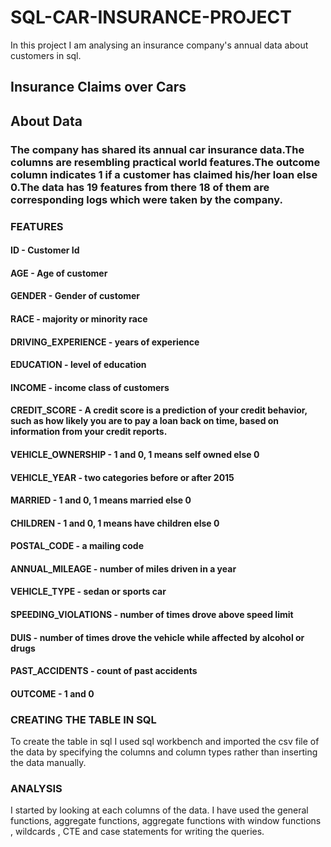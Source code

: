 # SQL-CAR-INSURANCE-PROJECT
In this project I am analysing an insurance company's annual data about customers in sql.

## Insurance Claims over Cars


## About Data

### The company has shared its annual car insurance data.The columns are resembling practical world features.The outcome column indicates 1 if a customer has claimed his/her loan else 0.The data has 19 features from there 18 of them are corresponding logs which were taken by the company.

### FEATURES
#### ID -               Customer Id
#### AGE -              Age of customer
#### GENDER -           Gender of customer
#### RACE -             majority or minority race
#### DRIVING_EXPERIENCE - years of experience
#### EDUCATION - level of education
#### INCOME -  income class of customers
#### CREDIT_SCORE - A credit score is a prediction of your credit behavior, such as how likely you are to pay a loan back on time, based on information from your credit reports.
#### VEHICLE_OWNERSHIP - 1 and 0, 1 means self owned else 0
#### VEHICLE_YEAR - two categories before or after 2015
#### MARRIED - 1 and 0, 1 means married else 0
#### CHILDREN - 1 and 0, 1 means have children else 0
#### POSTAL_CODE - a mailing code 
#### ANNUAL_MILEAGE - number of miles  driven in a year
#### VEHICLE_TYPE -  sedan or sports car
#### SPEEDING_VIOLATIONS - number of times drove above speed limit
#### DUIS - number of times drove  the vehicle while affected by alcohol or drugs
#### PAST_ACCIDENTS - count of past accidents
#### OUTCOME - 1 and 0


###   CREATING THE TABLE IN SQL

To create the table in sql I used sql workbench and imported the csv file of the data by specifying the columns and column types rather than inserting the data
manually.


### ANALYSIS

I started by looking at each columns of the data. I have used the general functions, aggregate functions, aggregate functions with window functions , wildcards , CTE and case statements for writing the queries.


